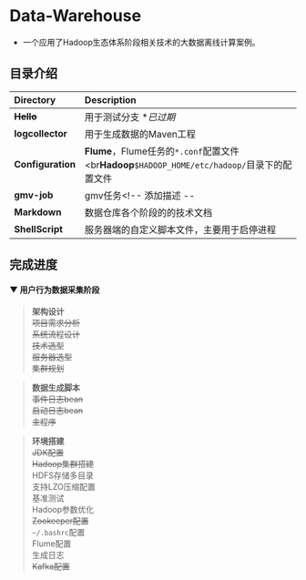 # Data-Warehouse
* 一个应用了Hadoop生态体系阶段相关技术的大数据离线计算案例。

## 目录介绍
| Directory         | Description                                                                                    |
| :---------------- | :--------------------------------------------------------------------------------------------- |
| ~~**Hello**~~     | 用于测试分支  **已过期*                                                                        |
| **logcollector**  | 用于生成数据的Maven工程                                                                        |
| **Configuration** | **Flume**，Flume任务的`*.conf`配置文件<br**Hadoop**`$HADOOP_HOME/etc/hadoop/`目录下的配置文件 |
| **gmv-job**       | gmv任务<!-- 添加描述 --                                                                       |
| **Markdown**      | 数据仓库各个阶段的的技术文档                                                                   |
| **ShellScript**   | 服务器端的自定义脚本文件，主要用于启停进程                                                     |


## 完成进度

#### ▼ 用户行为数据采集阶段

>**架构设计**<br>
~~项目需求分析~~<br>
~~系统流程设计~~<br>
~~技术选型~~<br>
~~服务器选型~~<br>
~~集群规划~~<br>

>**数据生成脚本**<br>
~~事件日志bean~~<br>
~~启动日志bean~~<br>
~~主程序~~<br>

>**环境搭建**<br>
~~JDK配置~~<br>
~~Hadoop集群搭建~~<br>
HDFS存储多目录<br>
支持LZO压缩配置<br>
基准测试<br>
Hadoop参数优化<br>
~~Zookeeper配置~~<br>
`~/.bashrc`配置<br>
Flume配置<br>
生成日志<br>
~~Kafka配置~~<br>

<p align="right"<i▲2019-8-21 18:26:17</i</p

